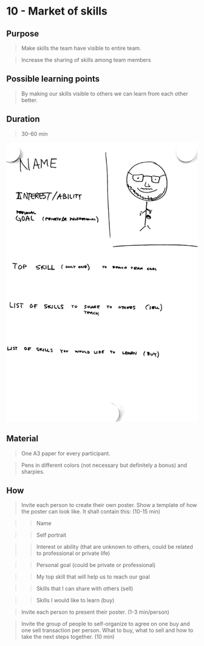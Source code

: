 # 10 - Market of skills

## Purpose

>   Make skills the team have visible to entire team.

>   Increase the sharing of skills among team members

## Possible learning points

>   By making our skills visible to others we can learn from each other better.

## Duration

>   30-60 min

![name](images/graph3.png)

## Material

>   One A3 paper for every participant.

>   Pens in different colors (not necessary but definitely a bonus) and sharpies.

## How

>   Invite each person to create their own poster. Show a template of how the poster can look like. It shall contain this: (10-15 min)

>   >  Name

>   >  Self portrait

>   >  Interest or ability (that are unknown to others, could be related to professional or private life)

>   >  Personal goal (could be private or professional)

>   >  My top skill that will help us to reach our goal

>   >  Skills that I can share with others (sell)

>   >  Skills I would like to learn (buy)

>   Invite each person to present their poster. (1-3 min/person)

>   Invite the group of people to self-organize to agree on one buy and one sell transaction per person. What to buy, what to sell and how to take the next steps together. (10 min)

